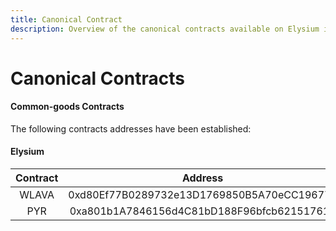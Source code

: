 ```yaml
---
title: Canonical Contract
description: Overview of the canonical contracts available on Elysium including common-goods contracts and precompiles.
---
```


# Canonical Contracts

#### Common-goods Contracts

The following contracts addresses have been established:

#### Elysium

| Contract |                  Address                   |
|:--------:|:------------------------------------------:|
|  WLAVA   | 0xd80Ef77B0289732e13D1769850B5A70eCC196777 |
|   PYR    | 0xa801b1A7846156d4C81bD188F96bfcb621517611 |
